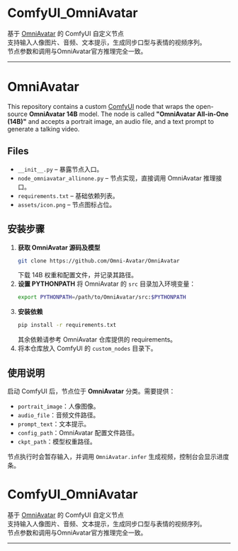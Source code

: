
# ComfyUI_OmniAvatar

基于 [OmniAvatar](https://github.com/Omni-Avatar/OmniAvatar) 的 ComfyUI 自定义节点  
支持输入人像图片、音频、文本提示，生成同步口型与表情的视频序列。  
节点参数和调用与OmniAvatar官方推理完全一致。

---

# OmniAvatar

This repository contains a custom [ComfyUI](https://github.com/comfyanonymous/ComfyUI) node that wraps the open-source **OmniAvatar 14B** model. The node is called **"OmniAvatar All-in-One (14B)"** and accepts a portrait image, an audio file, and a text prompt to generate a talking video.

## Files

- `__init__.py` – 暴露节点入口。
- `node_omniavatar_allinone.py` – 节点实现，直接调用 OmniAvatar 推理接口。
- `requirements.txt` – 基础依赖列表。
- `assets/icon.png` – 节点图标占位。

## 安装步骤

1. **获取 OmniAvatar 源码及模型**
   ```bash
   git clone https://github.com/Omni-Avatar/OmniAvatar
   ```
   下载 14B 权重和配置文件，并记录其路径。
2. **设置 PYTHONPATH** 将 OmniAvatar 的 `src` 目录加入环境变量：
   ```bash
   export PYTHONPATH=/path/to/OmniAvatar/src:$PYTHONPATH
   ```
3. **安装依赖**
   ```bash
   pip install -r requirements.txt
   ```
   其余依赖请参考 OmniAvatar 仓库提供的 requirements。
4. 将本仓库放入 ComfyUI 的 `custom_nodes` 目录下。

## 使用说明

启动 ComfyUI 后，节点位于 **OmniAvatar** 分类。需要提供：

- `portrait_image`：人像图像。
- `audio_file`：音频文件路径。
- `prompt_text`：文本提示。
- `config_path`：OmniAvatar 配置文件路径。
- `ckpt_path`：模型权重路径。

节点执行时会暂存输入，并调用 `OmniAvatar.infer` 生成视频，控制台会显示进度条。



# ComfyUI_OmniAvatar

基于 [OmniAvatar](https://github.com/Omni-Avatar/OmniAvatar) 的 ComfyUI 自定义节点  
支持输入人像图片、音频、文本提示，生成同步口型与表情的视频序列。  
节点参数和调用与OmniAvatar官方推理完全一致。

---

